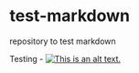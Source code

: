 # test-markdown
repository to test markdown

Testing - [![This is an alt text.](/image/sample.png "This is a sample image.")](https://markdownlivepreview.com/)
